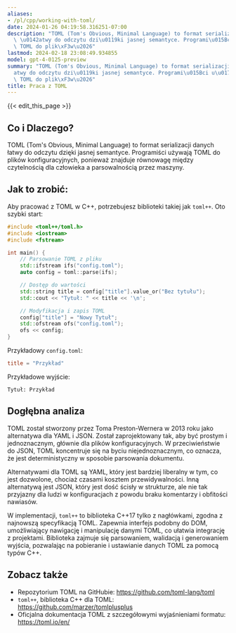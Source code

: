 ```yaml
---
aliases:
- /pl/cpp/working-with-toml/
date: 2024-01-26 04:19:58.316251-07:00
description: "TOML (Tom's Obvious, Minimal Language) to format serializacji danych\
  \ \u0142atwy do odczytu dzi\u0119ki jasnej semantyce. Programi\u015Bci u\u017Cywaj\u0105\
  \ TOML do plik\xF3w\u2026"
lastmod: 2024-02-18 23:08:49.934855
model: gpt-4-0125-preview
summary: "TOML (Tom's Obvious, Minimal Language) to format serializacji danych \u0142\
  atwy do odczytu dzi\u0119ki jasnej semantyce. Programi\u015Bci u\u017Cywaj\u0105\
  \ TOML do plik\xF3w\u2026"
title: Praca z TOML
---
```


{{< edit_this_page >}}

## Co i Dlaczego?
TOML (Tom's Obvious, Minimal Language) to format serializacji danych łatwy do odczytu dzięki jasnej semantyce. Programiści używają TOML do plików konfiguracyjnych, ponieważ znajduje równowagę między czytelnością dla człowieka a parsowalnością przez maszyny.

## Jak to zrobić:
Aby pracować z TOML w C++, potrzebujesz biblioteki takiej jak `toml++`. Oto szybki start:

```C++
#include <toml++/toml.h>
#include <iostream>
#include <fstream>

int main() {
    // Parsowanie TOML z pliku
    std::ifstream ifs("config.toml");
    auto config = toml::parse(ifs);

    // Dostęp do wartości
    std::string title = config["title"].value_or("Bez tytułu");
    std::cout << "Tytuł: " << title << '\n';

    // Modyfikacja i zapis TOML
    config["title"] = "Nowy Tytuł";
    std::ofstream ofs("config.toml");
    ofs << config;
}
```

Przykładowy `config.toml`:
```toml
title = "Przykład"
```

Przykładowe wyjście:
```plaintext
Tytuł: Przykład
```

## Dogłębna analiza
TOML został stworzony przez Toma Preston-Wernera w 2013 roku jako alternatywa dla YAML i JSON. Został zaprojektowany tak, aby być prostym i jednoznacznym, głównie dla plików konfiguracyjnych. W przeciwieństwie do JSON, TOML koncentruje się na byciu niejednoznacznym, co oznacza, że jest deterministyczny w sposobie parsowania dokumentu.

Alternatywami dla TOML są YAML, który jest bardziej liberalny w tym, co jest dozwolone, chociaż czasami kosztem przewidywalności. Inną alternatywą jest JSON, który jest dość ścisły w strukturze, ale nie tak przyjazny dla ludzi w konfiguracjach z powodu braku komentarzy i obfitości nawiasów.

W implementacji, `toml++` to biblioteka C++17 tylko z nagłówkami, zgodna z najnowszą specyfikacją TOML. Zapewnia interfejs podobny do DOM, umożliwiający nawigację i manipulację danymi TOML, co ułatwia integrację z projektami. Biblioteka zajmuje się parsowaniem, walidacją i generowaniem wyjścia, pozwalając na pobieranie i ustawianie danych TOML za pomocą typów C++.

## Zobacz także
- Repozytorium TOML na GitHubie: https://github.com/toml-lang/toml
- `toml++`, biblioteka C++ dla TOML: https://github.com/marzer/tomlplusplus
- Oficjalna dokumentacja TOML z szczegółowymi wyjaśnieniami formatu: https://toml.io/en/
